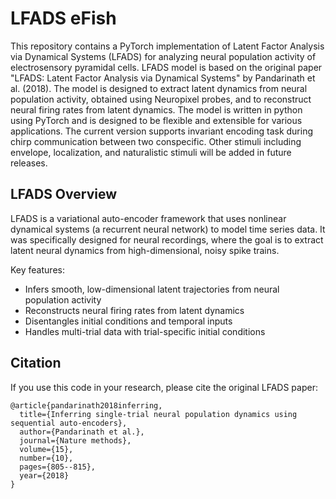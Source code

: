 # LFADS eFish 

This repository contains a PyTorch implementation of Latent Factor Analysis via Dynamical Systems (LFADS) for analyzing neural population activity of electrosensory pyramidal cells. LFADS model is based on the original paper "LFADS: Latent Factor Analysis via Dynamical Systems" by Pandarinath et al. (2018). The model is designed to extract latent dynamics from neural population activity, obtained using Neuropixel probes, and to reconstruct neural firing rates from latent dynamics. 
The model is written in python using PyTorch and is designed to be flexible and extensible for various applications. The current version supports invariant encoding task during chirp communication between two conspecific. Other stimuli including envelope, localization, and naturalistic stimuli will be added in future releases.

## LFADS Overview

LFADS is a variational auto-encoder framework that uses nonlinear dynamical systems (a recurrent neural network) to model time series data. It was specifically designed for neural recordings, where the goal is to extract latent neural dynamics from high-dimensional, noisy spike trains.

Key features:
- Infers smooth, low-dimensional latent trajectories from neural population activity
- Reconstructs neural firing rates from latent dynamics
- Disentangles initial conditions and temporal inputs
- Handles multi-trial data with trial-specific initial conditions

## Citation
If you use this code in your research, please cite the original LFADS paper:

```
@article{pandarinath2018inferring,
  title={Inferring single-trial neural population dynamics using sequential auto-encoders},
  author={Pandarinath et al.},
  journal={Nature methods},
  volume={15},
  number={10},
  pages={805--815},
  year={2018}
}
```
